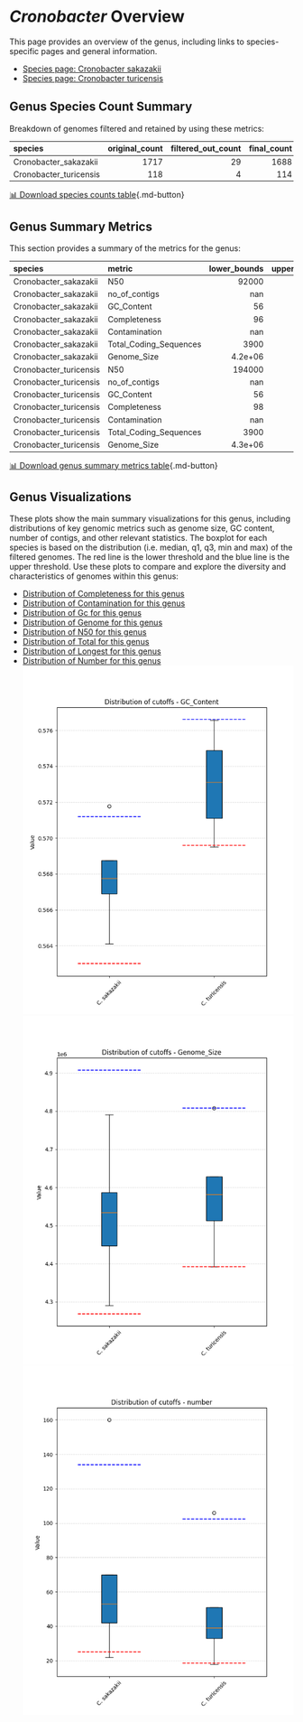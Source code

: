 # *Cronobacter* Overview
This page provides an overview of the genus, including links to species-specific pages and general information.

- [Species page: Cronobacter sakazakii](Cronobacter_sakazakii/index.md)
- [Species page: Cronobacter turicensis](Cronobacter_turicensis/index.md)
## Genus Species Count Summary
Breakdown of genomes filtered and retained by using these metrics:

| species                |   original_count |   filtered_out_count |   final_count |
|:-----------------------|-----------------:|---------------------:|--------------:|
| Cronobacter_sakazakii  |             1717 |                   29 |          1688 |
| Cronobacter_turicensis |              118 |                    4 |           114 |


[📊 Download species counts table](species_counts.csv){.md-button}
## Genus Summary Metrics
This section provides a summary of the metrics for the genus:

| species                | metric                 |   lower_bounds |   upper_bounds |
|:-----------------------|:-----------------------|---------------:|---------------:|
| Cronobacter_sakazakii  | N50                    |    92000       |      nan       |
| Cronobacter_sakazakii  | no_of_contigs          |      nan       |      140       |
| Cronobacter_sakazakii  | GC_Content             |       56       |       58       |
| Cronobacter_sakazakii  | Completeness           |       96       |      nan       |
| Cronobacter_sakazakii  | Contamination          |      nan       |        4       |
| Cronobacter_sakazakii  | Total_Coding_Sequences |     3900       |     4800       |
| Cronobacter_sakazakii  | Genome_Size            |        4.2e+06 |        5e+06   |
| Cronobacter_turicensis | N50                    |   194000       |      nan       |
| Cronobacter_turicensis | no_of_contigs          |      nan       |      110       |
| Cronobacter_turicensis | GC_Content             |       56       |       58       |
| Cronobacter_turicensis | Completeness           |       98       |      nan       |
| Cronobacter_turicensis | Contamination          |      nan       |        2       |
| Cronobacter_turicensis | Total_Coding_Sequences |     3900       |     4500       |
| Cronobacter_turicensis | Genome_Size            |        4.3e+06 |        4.9e+06 |


[📊 Download genus summary metrics table](genus_summary_metrics.csv){.md-button}
## Genus Visualizations
These plots show the main summary visualizations for this genus, including distributions of key genomic metrics such as genome size, GC content, number of contigs, and other relevant statistics. The boxplot for each species is based on the distribution (i.e. median, q1, q3, min and max) of the filtered genomes. The red line is the lower threshold and the blue line is the upper threshold. Use these plots to compare and explore the diversity and characteristics of genomes within this genus:

- [Distribution of Completeness for this genus](Completeness_Specific_boxplot_0.png)
- [Distribution of Contamination for this genus](Contamination_boxplot_0.png)
- [Distribution of Gc for this genus](GC_Content_boxplot_0.png)
- [Distribution of Genome for this genus](Genome_Size_boxplot_0.png)
- [Distribution of N50 for this genus](N50_boxplot_0.png)
- [Distribution of Total for this genus](Total_Coding_Sequences_boxplot_0.png)
- [Distribution of Longest for this genus](longest_boxplot_0.png)
- [Distribution of Number for this genus](number_boxplot_0.png)
![Distribution of Gc](GC_Content_boxplot_0.png)
![Distribution of Genome](Genome_Size_boxplot_0.png)
![Distribution of Number](number_boxplot_0.png)
